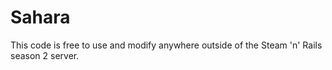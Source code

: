 # Sahara

This code is free to use and modify anywhere outside of the Steam 'n' Rails season 2 server.
